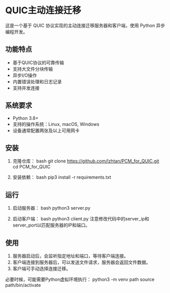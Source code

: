 # QUIC主动连接迁移

这是一个基于 QUIC 协议实现的主动连接迁移服务器和客户端，使用 Python 异步编程开发。

## 功能特点

- 基于QUIC协议的可靠传输
- 支持大文件分块传输
- 异步I/O操作
- 内置错误处理和日志记录
- 支持并发连接

## 系统要求

- Python 3.8+
- 支持的操作系统：Linux, macOS, Windows
- 设备通常配置两张及以上可用网卡

## 安装

1. 克隆仓库：
bash
git clone https://github.com/lzhtan/PCM_for_QUIC.git
cd PCM_for_QUIC

2. 安装依赖：
bash
pip3 install -r requirements.txt

## 运行

1. 启动服务器：
bash
python3 server.py

2. 启动客户端：
bash
python3 client.py
注意修改代码中的server_ip和server_port以匹配服务器的IP和端口。


## 使用

1. 服务器启动后，会监听指定地址和端口，等待客户端连接。
2. 客户端连接到服务器后，可以发送文件请求，服务器会返回文件数据。
3. 客户端可手动选择连接迁移。

必要时候，可能需要Python虚拟环境执行：
python3 -m venv path
source path/bin/activate